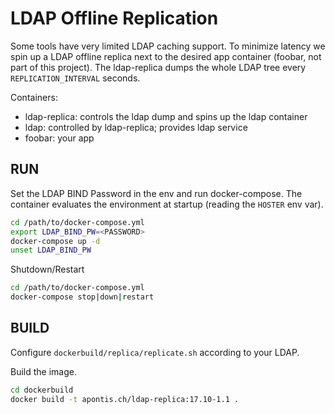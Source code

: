 # LDAP Offline Replication

Some tools have very limited LDAP caching support. To minimize latency we spin up a LDAP offline replica next to the desired app container (foobar, not part of this project).
The ldap-replica dumps the whole LDAP tree every `REPLICATION_INTERVAL` seconds.

Containers:

* ldap-replica: controls the ldap dump and spins up the ldap container
* ldap: controlled by ldap-replica; provides ldap service
* foobar: your app

## RUN

Set the LDAP BIND Password in the env and run docker-compose. The container evaluates the environment at startup (reading the `HOSTER` env var).

```bash
cd /path/to/docker-compose.yml
export LDAP_BIND_PW=<PASSWORD>
docker-compose up -d
unset LDAP_BIND_PW
```

Shutdown/Restart

```bash
cd /path/to/docker-compose.yml
docker-compose stop|down|restart
```

## BUILD

Configure `dockerbuild/replica/replicate.sh` according to your LDAP.

Build the image.

```bash
cd dockerbuild
docker build -t apontis.ch/ldap-replica:17.10-1.1 .
```
